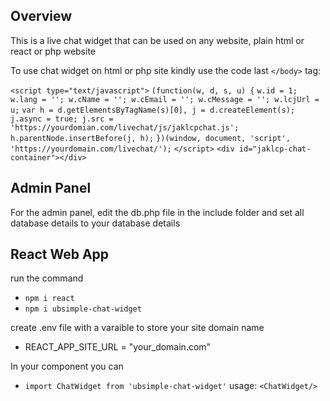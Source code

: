 ## Overview
This is a live chat widget that can be used on any website, plain html or react or php website

To use chat widget on html or php site kindly use the code last `</body>` tag:

<!-- Live Chat widget -->
`<script type="text/javascript">`
	`(function(w, d, s, u) {`
		`w.id = 1; w.lang = ''; w.cName = ''; w.cEmail = ''; w.cMessage = ''; w.lcjUrl = u;`
		`var h = d.getElementsByTagName(s)[0], j = d.createElement(s);`
		`j.async = true; j.src = 'https://yourdomian.com/livechat/js/jaklcpchat.js';`
		`h.parentNode.insertBefore(j, h);`
	`})(window, document, 'script', 'https://yourdomain.com/livechat/');`
`</script>`
`<div id="jaklcp-chat-container"></div>`
<!-- end Live Chat widget -->

## Admin Panel
For the admin panel, edit the db.php file in the include folder and set all database details to your database details


## React Web App
run the command 
- `npm i react`
- `npm i ubsimple-chat-widget`

create .env file with a varaible to store your site domain name
- REACT_APP_SITE_URL = "your_domain.com"

In your component you can 
- `import ChatWidget from 'ubsimple-chat-widget'`
usage:
`<ChatWidget/>`
